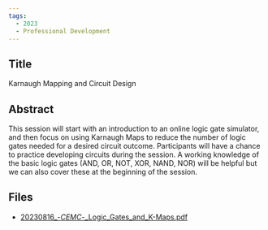 ```yaml
---
tags:
  - 2023
  - Professional Development
---
```

    
## Title

Karnaugh Mapping and Circuit Design

## Abstract

This session will start with an introduction to an online logic gate simulator, and then focus on using Karnaugh Maps to reduce the number of logic gates needed for a desired circuit outcome. Participants will have a chance to practice developing circuits during the session.
A working knowledge of the basic logic gates (AND, OR, NOT, XOR, NAND, NOR) will be helpful but we can also cover these at the beginning of the session.

## Files

- [20230816_-_CEMC_-_Logic_Gates_and_K-Maps.pdf](https://www.russellgordon.ca/acse/cemc-cse-resources/resources/2023/Michael_DiRamio/20230816_-_CEMC_-_Logic_Gates_and_K-Maps.pdf)
